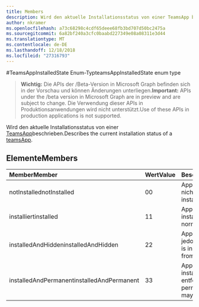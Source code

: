 ```yaml
---
title: Members
description: Wird den aktuelle Installationsstatus von einer TeamsApp beschrieben.
author: nkramer
ms.openlocfilehash: a73c68298c4cdf65deee68fb3bd707d50bc2475a
ms.sourcegitcommit: 6a82bf240a3cfc0baabd227349e08a08311e3d44
ms.translationtype: MT
ms.contentlocale: de-DE
ms.lasthandoff: 12/18/2018
ms.locfileid: "27316793"
---
```

#<a name="teamsappinstalledstate-enum-type"></a><span data-ttu-id="df4a2-103">TeamsAppInstalledState Enum-Typ</span><span class="sxs-lookup"><span data-stu-id="df4a2-103">teamsAppInstalledState enum type</span></span>

> <span data-ttu-id="df4a2-104">**Wichtig:** Die APIs der /Beta-Version in Microsoft Graph befinden sich in der Vorschau und können Änderungen unterliegen.</span><span class="sxs-lookup"><span data-stu-id="df4a2-104">**Important:** APIs under the /beta version in Microsoft Graph are in preview and are subject to change.</span></span> <span data-ttu-id="df4a2-105">Die Verwendung dieser APIs in Produktionsanwendungen wird nicht unterstützt.</span><span class="sxs-lookup"><span data-stu-id="df4a2-105">Use of these APIs in production applications is not supported.</span></span>

<span data-ttu-id="df4a2-106">Wird den aktuelle Installationsstatus von einer [TeamsApp](teamsapp.md)beschrieben.</span><span class="sxs-lookup"><span data-stu-id="df4a2-106">Describes the current installation status of a [teamsApp](teamsapp.md).</span></span>

## <a name="members"></a><span data-ttu-id="df4a2-107">Elemente</span><span class="sxs-lookup"><span data-stu-id="df4a2-107">Members</span></span>

| <span data-ttu-id="df4a2-108">Member</span><span class="sxs-lookup"><span data-stu-id="df4a2-108">Member</span></span> | <span data-ttu-id="df4a2-109">Wert</span><span class="sxs-lookup"><span data-stu-id="df4a2-109">Value</span></span>| <span data-ttu-id="df4a2-110">Beschreibung</span><span class="sxs-lookup"><span data-stu-id="df4a2-110">Description</span></span> |
|:---------------|:--------|:----------|
|<span data-ttu-id="df4a2-111">notInstalled</span><span class="sxs-lookup"><span data-stu-id="df4a2-111">notInstalled</span></span>|<span data-ttu-id="df4a2-112">0</span><span class="sxs-lookup"><span data-stu-id="df4a2-112">0</span></span>|<span data-ttu-id="df4a2-113">App wird an das Team nicht installiert.</span><span class="sxs-lookup"><span data-stu-id="df4a2-113">App is not installed to team.</span></span>|
|<span data-ttu-id="df4a2-114">installiert</span><span class="sxs-lookup"><span data-stu-id="df4a2-114">installed</span></span>|<span data-ttu-id="df4a2-115">1</span><span class="sxs-lookup"><span data-stu-id="df4a2-115">1</span></span>|<span data-ttu-id="df4a2-116">App wird normalerweise installiert.</span><span class="sxs-lookup"><span data-stu-id="df4a2-116">App is installed normally.</span></span>|
|<span data-ttu-id="df4a2-117">installedAndHidden</span><span class="sxs-lookup"><span data-stu-id="df4a2-117">installedAndHidden</span></span>|<span data-ttu-id="df4a2-118">2</span><span class="sxs-lookup"><span data-stu-id="df4a2-118">2</span></span>|<span data-ttu-id="df4a2-119">App wird installiert, jedoch ausgeblendet.</span><span class="sxs-lookup"><span data-stu-id="df4a2-119">App is installed but hidden from view.</span></span>|
|<span data-ttu-id="df4a2-120">installedAndPermanent</span><span class="sxs-lookup"><span data-stu-id="df4a2-120">installedAndPermanent</span></span>|<span data-ttu-id="df4a2-121">3</span><span class="sxs-lookup"><span data-stu-id="df4a2-121">3</span></span>|<span data-ttu-id="df4a2-122">App wird dauerhaft installiert und kann nicht entfernt werden.</span><span class="sxs-lookup"><span data-stu-id="df4a2-122">App is permanently installed and may not be removed.</span></span>|
